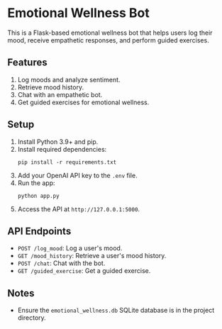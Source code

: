 # Emotional Wellness Bot

This is a Flask-based emotional wellness bot that helps users log their mood, receive empathetic responses, and perform guided exercises.

## Features
1. Log moods and analyze sentiment.
2. Retrieve mood history.
3. Chat with an empathetic bot.
4. Get guided exercises for emotional wellness.

## Setup
1. Install Python 3.9+ and pip.
2. Install required dependencies:
   ```
   pip install -r requirements.txt
   ```
3. Add your OpenAI API key to the `.env` file.
4. Run the app:
   ```
   python app.py
   ```
5. Access the API at `http://127.0.0.1:5000`.

## API Endpoints
- `POST /log_mood`: Log a user's mood.
- `GET /mood_history`: Retrieve a user's mood history.
- `POST /chat`: Chat with the bot.
- `GET /guided_exercise`: Get a guided exercise.

## Notes
- Ensure the `emotional_wellness.db` SQLite database is in the project directory.

